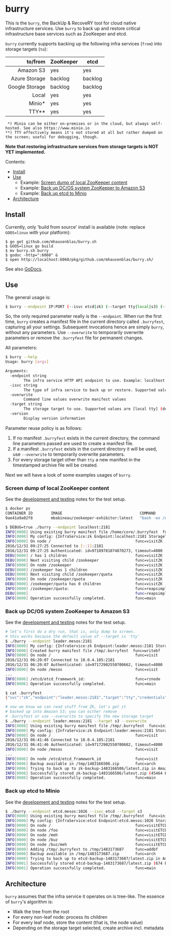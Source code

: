 # burry

This is the `burry`, the BackUp & RecoveRY tool for cloud native infrastructure services. Use `burry` to back up and restore
critical infrastructure base services such as ZooKeeper and etcd.

`burry` currently supports backing up the following infra services (`from`) into storage targets (`to`):

|to/from         |ZooKeeper   |etcd        |
| --------------:| ---------- | ---------- |
| Amazon S3      | yes        | yes        |
| Azure Storage  | backlog    | backlog    |
| Google Storage | backlog    | backlog    |
| Local          | yes        | yes        |
| Minio*         | yes        | yes        |
| TTY**          | yes        | yes        |

```
 *) Minio can be either on-premises or in the cloud, but always self-hosted. See also https://www.minio.io
**) TTY effectively means it's not stored at all but rather dumped on the screen; useful for debugging, though.
```

**Note that restoring infrastructure services from storage targets is NOT YET implemented.**

Contents:

- [Install](#install)
- [Use](#use)
  - Example: [Screen dump of local ZooKeeper content](#screen-dump-of-local-zookeeper-content)
  - Example: [Back up DC/OS system ZooKeeper to Amazon S3](#back-up-dcos-system-zookeeper-to-amazon-s3)
  - Example: [Back up etcd to Minio](#back-up-etcd-to-minio)
- [Architecture](#architecture)

## Install

Currently, only 'build from source' install is available (note: replace `GOOS=linux` with your platform):

    $ go get github.com/mhausenblas/burry.sh
    $ GOOS=linux go build
    $ mv burry.sh burry
    $ godoc -http=":6060" &
    $ open http://localhost:6060/pkg/github.com/mhausenblas/burry.sh/

See also [GoDocs](https://godoc.org/github.com/mhausenblas/burry.sh).

## Use

The general usage is:

```bash
$ burry --endpoint IP:PORT (--isvc etcd|zk) (--target tty|local|s3) (--overwrite)
```

So, the only required parameter really is the `--endpoint`. When run the first time, `burry` creates a manifest file in the current directory called `.burryfest`, capturing all your settings. Subsequent invocations hence are simply `burry`, without any parameters. Use  `--overwrite` to temporarily overwrite parameters or remove the `.burryfest` file for permanent changes.

All parameters:

```bash
$ burry --help
Usage: burry [args]

Arguments:
  -endpoint string
        The infra service HTTP API endpoint to use. Example: localhost:8181 for Exhibitor
  -isvc string
        The type of infra service to back up or restore. Supported values are [etcd zk] (default "zk")
  -overwrite
        Command line values overwrite manifest values
  -target string
        The storage target to use. Supported values are [local tty] (default "tty")
  -version
        Display version information
```

Parameter reuse policy is  as follows:

1. If no manifest `.burryfest` exists in the current directory, the command line parameters passed are used to create a manifest file.
1. If a manifest `.burryfest` exists in the current directory it will be used, use `--overwrite` to temporarily overwrite parameters.
1. For every storage target other than `tty` a new manifest in the timestamped archive file will be created.

Next we will have a look of some examples usages of `burry`.

### Screen dump of local ZooKeeper content

See the [development and testing](dev.md#zookeeper) notes for the test setup.

```bash
$ docker ps
CONTAINER ID        IMAGE                                  COMMAND                  CREATED             STATUS              PORTS                                                                                            NAMES
9ae41a9a02f8        mbabineau/zookeeper-exhibitor:latest   "bash -ex /opt/exhibi"   2 days ago          Up 2 days           0.0.0.0:2181->2181/tcp, 0.0.0.0:2888->2888/tcp, 0.0.0.0:3888->3888/tcp, 0.0.0.0:8181->8181/tcp   amazing_kilby

$ DEBUG=true ./burry --endpoint localhost:2181
INFO[0000] Using existing burry manifest file /home/core/.burryfest  func=init
INFO[0000] My config: {InfraService:zk Endpoint:localhost:2181 StorageTarget:tty Credentials:}  func=init
INFO[0000] On node /                                     func=visitZK
2016/12/31 09:27:25 Connected to [::1]:2181
2016/12/31 09:27:25 Authenticated: id=97189781074870273, timeout=4000
DEBU[0000] / has 1 children                              func=visitZK
DEBU[0000] Next visiting child /zookeeper                func=visitZK
INFO[0000] On node /zookeeper                            func=visitZK
DEBU[0000] /zookeeper has 1 children                     func=visitZK
DEBU[0000] Next visiting child /zookeeper/quota          func=visitZK
INFO[0000] On node /zookeeper/quota                      func=visitZK
DEBU[0000] /zookeeper/quota has 0 children               func=visitZK
INFO[0000] /zookeeper/quota:                             func=reapsimple
DEBU[0000]                                               func=reapsimple
INFO[0000] Operation successfully completed.             func=main
```

### Back up DC/OS system ZooKeeper to Amazon S3

See the [development and testing](dev.md#zookeeper) notes for the test setup.

```bash
# let's first do a dry run, that is, only dump to screen.
# this works because the default value of --target is 'tty'
$ ./burry --endpoint leader.mesos:2181
INFO[0000] My config: {InfraService:zk Endpoint:leader.mesos:2181 StorageTarget:tty Credentials:}  func=init
INFO[0000] Created burry manifest file /tmp/.burryfest  func=writebf
INFO[0000] On node /                                     func=visit
2016/12/31 06:20:07 Connected to 10.0.4.185:2181
2016/12/31 06:20:07 Authenticated: id=97172902550700662, timeout=4000
INFO[0000] On node /mesos                                func=visit
...
INFO[0006] /etcd/etcd_framework_id:                      func=rznode
INFO[0006] Operation successfully completed.             func=main

$ cat .burryfest
{"svc":"zk","endpoint":"leader.mesos:2181","target":"tty","credentials":""}

# now we know we can read stuff from ZK, let's get it
# backed up into Amazon S3; you can either remove
# .burryfest or use --overwrite to specify the new storage target
$ ./burry --endpoint leader.mesos:2181 --target s3 --overwrite
INFO[0008] Using existing burry manifest file /tmp/.burryfest  func=init
INFO[0000] My config: {InfraService:zk Endpoint:leader.mesos:2181 StorageTarget:s3 Credentials:}  func=init
INFO[0000] On node /                                     func=visit
2016/12/31 06:41:46 Connected to 10.0.4.185:2181
2016/12/31 06:41:46 Authenticated: id=97172902550700682, timeout=4000
INFO[0000] On node /mesos                                func=visit
...
INFO[0006] On node /etcd/etcd_framework_id               func=visit
INFO[0006] Backup available in /tmp/1483166506.zip       func=arch
INFO[0006] Trying to back up to zk-backup-1483166506/latest.zip in Amazon S3  func=remoteS3
INFO[0008] Successfully stored zk-backup-1483166506/latest.zip (45464 Bytes) in Amazon S3  func=remoteS3
INFO[0008] Operation successfully completed.             func=main

```

### Back up etcd to Minio

See the [development and testing](dev.md#etcd) notes for the test setup.

```bash
$ ./burry --endpoint etcd.mesos:1026 --isvc etcd --target s3
INFO[0000] Using existing burry manifest file /tmp/.burryfest  func=init
INFO[0000] My config: {InfraService:etcd Endpoint:etcd.mesos:1026 StorageTarget:s3 Credentials:}  func=init
INFO[0000] On node /                                     func=visitETCD
INFO[0000] On node /foo                                  func=visitETCD
INFO[0000] On node /meh                                  func=visitETCD
INFO[0000] On node /buz                                  func=visitETCD
INFO[0000] On node /buz/meh                              func=visitETCD
INFO[0000] Adding /tmp/.burryfest to /tmp/1483173687     func=addbf
INFO[0000] Backup available in /tmp/1483173687.zip       func=arch
INFO[0000] Trying to back up to etcd-backup-1483173687/latest.zip in Amazon S3  func=remoteS3
INFO[0001] Successfully stored etcd-backup-1483173687/latest.zip (674 Bytes) in Amazon S3  func=remoteS3
INFO[0001] Operation successfully completed.             func=main
```

## Architecture

`burry` assumes that the infra service it operates on is tree-like. The essence of `burry`'s algorithm is:

- Walk the tree from the root
- For every non-leaf node: process its children
- For every leaf node, store the content (that is, the node value) 
- Depending on the storage target selected, create archive incl. metadata